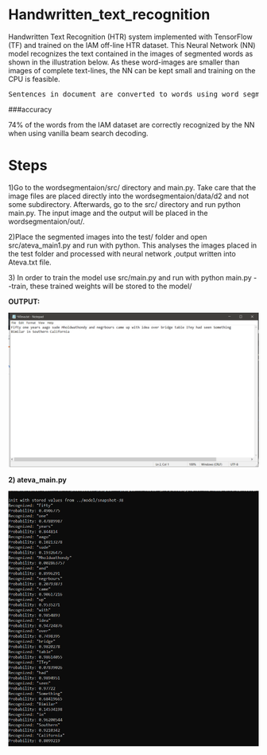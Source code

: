 # Handwritten_text_recognition

Handwritten Text Recognition (HTR) system implemented with TensorFlow (TF) and trained on the IAM off-line HTR dataset.
This Neural Network (NN) model recognizes the text contained in the images of segmented words as shown in the illustration below.
As these word-images are smaller than images of complete text-lines, the NN can be kept small and training on the CPU is feasible.

<pre>Sentences in document are converted to words using word_segmentation</pre>

###accuracy

74% of the words from the IAM dataset are correctly recognized by the NN when using vanilla beam search decoding.

<h1>Steps</h1>
<p>1)Go to the wordsegmentaion/src/ directory and main.py. Take care that the image files are placed directly into the wordsegmentaion/data/d2 and not some subdirectory. Afterwards, go to the src/ directory and run python main.py. The input image and the  output will be placed in the wordsegmentaion/out/.</p>
<p>2)Place the segmented images into the test/ folder and open src/ateva_main1.py and run with python. This analyses the images placed in the test folder and processed with neural network ,output written into Ateva.txt file.</p>
3) In order to train the model use src/main.py and run with python main.py --train, these trained weights will be stored to the model/

<b>OUTPUT:</b>


![Screenshot](./doc/1.png)


<b> 2) ateva_main.py </b>

![Screenshot](./doc/2.png)


